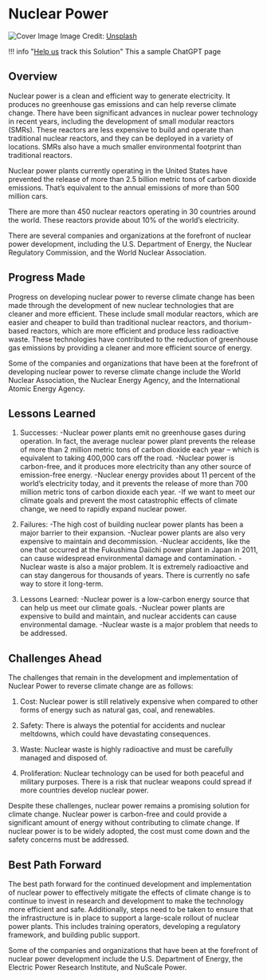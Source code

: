 # Nuclear Power

![Cover Image](https://images.unsplash.com/photo-1591200834528-4050ce99fe78?crop=entropy&cs=tinysrgb&fit=max&fm=jpg&ixid=M3w0NDYzODh8MHwxfHNlYXJjaHwxfHxOdWNsZWFyJTIwUG93ZXJ8ZW58MHx8fHwxNjgzNzUyNjQ5fDA&ixlib=rb-4.0.3&q=80&w=1080)
Image Credit: [Unsplash](https://unsplash.com/@nhippert)

!!! info "[Help us](../../contribute) track this Solution"
    This a sample ChatGPT page

## Overview

Nuclear power is a clean and efficient way to generate electricity. It produces no greenhouse gas emissions and can help reverse climate change. There have been significant advances in nuclear power technology in recent years, including the development of small modular reactors (SMRs). These reactors are less expensive to build and operate than traditional nuclear reactors, and they can be deployed in a variety of locations. SMRs also have a much smaller environmental footprint than traditional reactors.

Nuclear power plants currently operating in the United States have prevented the release of more than 2.5 billion metric tons of carbon dioxide emissions. That’s equivalent to the annual emissions of more than 500 million cars.

There are more than 450 nuclear reactors operating in 30 countries around the world. These reactors provide about 10% of the world’s electricity.

There are several companies and organizations at the forefront of nuclear power development, including the U.S. Department of Energy, the Nuclear Regulatory Commission, and the World Nuclear Association.

## Progress Made

Progress on developing nuclear power to reverse climate change has been made through the development of new nuclear technologies that are cleaner and more efficient. These include small modular reactors, which are easier and cheaper to build than traditional nuclear reactors, and thorium-based reactors, which are more efficient and produce less radioactive waste. These technologies have contributed to the reduction of greenhouse gas emissions by providing a cleaner and more efficient source of energy.

Some of the companies and organizations that have been at the forefront of developing nuclear power to reverse climate change include the World Nuclear Association, the Nuclear Energy Agency, and the International Atomic Energy Agency.

## Lessons Learned

1. Successes: 
-Nuclear power plants emit no greenhouse gases during operation. In fact, the average nuclear power plant prevents the release of more than 2 million metric tons of carbon dioxide each year – which is equivalent to taking 400,000 cars off the road. 
-Nuclear power is carbon-free, and it produces more electricity than any other source of emission-free energy. 
-Nuclear energy provides about 11 percent of the world’s electricity today, and it prevents the release of more than 700 million metric tons of carbon dioxide each year. 
-If we want to meet our climate goals and prevent the most catastrophic effects of climate change, we need to rapidly expand nuclear power.

2. Failures: 
-The high cost of building nuclear power plants has been a major barrier to their expansion. 
-Nuclear power plants are also very expensive to maintain and decommission. 
-Nuclear accidents, like the one that occurred at the Fukushima Daiichi power plant in Japan in 2011, can cause widespread environmental damage and contamination. 
-Nuclear waste is also a major problem. It is extremely radioactive and can stay dangerous for thousands of years. There is currently no safe way to store it long-term.

3. Lessons Learned: 
-Nuclear power is a low-carbon energy source that can help us meet our climate goals. 
-Nuclear power plants are expensive to build and maintain, and nuclear accidents can cause environmental damage. 
-Nuclear waste is a major problem that needs to be addressed.

## Challenges Ahead

The challenges that remain in the development and implementation of Nuclear Power to reverse climate change are as follows:

1. Cost: Nuclear power is still relatively expensive when compared to other forms of energy such as natural gas, coal, and renewables.

2. Safety: There is always the potential for accidents and nuclear meltdowns, which could have devastating consequences.

3. Waste: Nuclear waste is highly radioactive and must be carefully managed and disposed of.

4. Proliferation: Nuclear technology can be used for both peaceful and military purposes. There is a risk that nuclear weapons could spread if more countries develop nuclear power.

Despite these challenges, nuclear power remains a promising solution for climate change. Nuclear power is carbon-free and could provide a significant amount of energy without contributing to climate change. If nuclear power is to be widely adopted, the cost must come down and the safety concerns must be addressed.

## Best Path Forward

The best path forward for the continued development and implementation of nuclear power to effectively mitigate the effects of climate change is to continue to invest in research and development to make the technology more efficient and safe. Additionally, steps need to be taken to ensure that the infrastructure is in place to support a large-scale rollout of nuclear power plants. This includes training operators, developing a regulatory framework, and building public support.

Some of the companies and organizations that have been at the forefront of nuclear power development include the U.S. Department of Energy, the Electric Power Research Institute, and NuScale Power.
